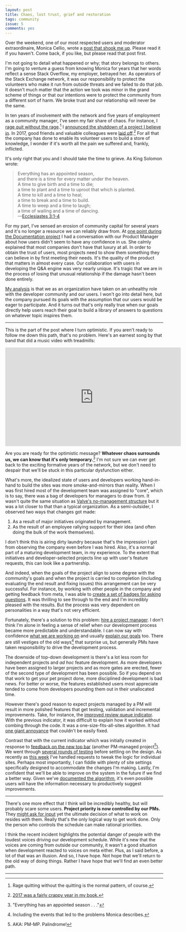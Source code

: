 ```yaml
---
layout: post
title: Chaos, lost trust, grief and restoration
tags: community
issue: 5
comments: yes
---
```


Over the weekend, one of our most respected users and moderator
extraordinaire, Monica Cellio, wrote a
[post that shook me up](https://medium.com/@cellio/dear-stack-overflow-we-need-to-talk-13bf3f90204f). Please
read it if you haven't. Come back, if you like, but please read that
post first.

I'm not going to detail what happened or why; that story belongs to
others. I'm going to venture a guess from knowing Monica for years
that her words reflect a sense Stack Overflow, my employer, betrayed
her. As operators of the Stack Exchange network, it was our
responsibility to protect the volunteers who make it run from outside
threats and we failed to do that job. It doesn't much matter that the
action we took was minor in the grand scheme of things or that our
intentions were to protect the community from a different sort of
harm. We broke trust and our relationship will never be the same.

In ten years of involvement with the network and five years of
employment as a community manager, I've seen my fair share of
chaos. For instance, I
[rage quit without the rage](https://meta.stackexchange.com/questions/42481/the-problem-with-extrinsic-motivation).[^1]
I
[announced the shutdown of a project I believe in](https://meta.stackoverflow.com/questions/354217/sunsetting-documentation). In
2017, good friends and valuable colleagues were
[laid off](https://meta.stackexchange.com/questions/303005/what-happened-with-the-stack-overflow-layoffs).[^2]
For all that the company has done to enable its volunteer users to
build a store of knowledge, I wonder if it's worth all the pain we
suffered and, frankly, inflicted.

It's only right that you and I should take the time to grieve. As King
Solomon wrote:

> Everything has an appointed season,  
> and there is a time for every matter under the heaven.  
> A time to give birth and a time to die;  
> a time to plant and a time to uproot that which is planted.  
> A time to kill and a time to heal;  
> a time to break and a time to build.  
> A time to weep and a time to laugh;  
> a time of wailing and a time of dancing.  
> &mdash;[Ecclesiastes 3:1-4](https://www.chabad.org/library/bible_cdo/aid/16464/jewish/Chapter-3.htm)

For my part, I've sensed an erosion of community capital for several
years and it's no longer a resource we can reliably draw from. At
[one point during the Documentation project](https://meta.stackoverflow.com/questions/349410/tearing-down-the-structure-of-documentation)
I had a conversation with our Product Manager about how users didn't
seem to have any confidence in us. She calmly explained that most
companies don't have that luxury at all. In order to obtain the trust
of users, most projects need to show them something they can believe
in by first meeting their needs. It's the quality of the product
that matters in almost every case. Our collaboration with users in
developing the Q&A engine was very nearly unique. It's tragic that we
are in the process of losing that unusual relationship if the damage
hasn't been done entirely.

[My analysis](https://meta.stackexchange.com/a/311933/1438) is that we
as an organization have taken on an unhealthy role with the developer
community and our users. I won't go into detail here, but the company
pursued its goals with the assumption that our users would be eager to
participate. And it turns out that's only really true when our goals
directly help users reach their goal to build a library of answers
to questions on whatever topic inspires them.

---

This is the part of the post where I turn optimistic. If you aren't
ready to follow me down this path, that's no problem. Here's an
earnest song by that band that did a music video with treadmills:

<iframe width="560" height="315" src="https://www.youtube.com/embed/ndOndyUD1kE" frameborder="0" allow="autoplay; encrypted-media" allowfullscreen></iframe>

Are you are ready for the optimistic message? **Whatever chaos
surrounds us, we can know that it's only temporary.**[^3] I'm not sure
we can ever get back to the exciting formative years of the network,
but we don't need to despair that we'll be stuck in this particular
dysfunction either.

What's more, the idealized state of users and developers working
hand-in-hand to build the sites was more smoke-and-mirrors than
reality. When I was first hired most of the development team was
assigned to "core", which is to say, there was a bag of developers for
managers to draw from. It wasn't quite the same situation as
[Valve's no-management structure](https://www.wired.com/2013/07/wireduk-valve-jeri-ellsworth/)
but it was a lot closer to that than a typical organization. As a
semi-outsider, I observed two ways that changes got made:

1. As a result of major initiatives originated by management.
2. As the result of an employee rallying support for their idea (and
often doing the bulk of the work themselves).

I don't think this is airing dirty laundry because that's the
impression I got from observing the company even before I was
hired. Also, it's a normal part of a maturing development team, in my
experience. To the extent that initiatives and developer-selected
projects line up with user's feature requests, this can look like a
partnership.

And indeed, when the goals of the project align to some degree with
the community's goals and when the project is carried to completion
(including evaluating the end result and fixing issues) this
arrangement can be very successful. For instance, by working with
other people in the company and getting feedback from meta, I was able
to
[create a set of badges for asking questions](https://meta.stackexchange.com/questions/234259/asking-days-badges). It
was thrilling to see through to the end and I'm incredibly pleased
with the results. But the process was very dependent on personalities
in a way that's not very efficient.

Fortunately, there's a solution to this problem:
[hire a project manager](https://meta.stackoverflow.com/a/343486/1438). I
don't think I'm alone in feeling a sense of relief when our
development process became more predictable and understandable. I can
now say with confidence
[what we are working on](https://meta.stackexchange.com/questions/305560/2018-monthly-product-team-updates)
and usually
[explain our goals](https://meta.stackexchange.com/questions/314799/why-we-initiated-the-latest-round-of-design-changes-and-the-role-of-meta)
too. There are still vestiges of the old ways[^4] that surprise us,
but generally PMs have taken responsibility to drive the development
process.

The downside of top-down development is there's a lot less room for
independent projects and _ad hoc_ feature development. As more
developers have been assigned to larger projects and as more gates are
erected, fewer of the second type of development has been possible. So
if you depend on that work to get your pet project done, more
disciplined development is bad news. For better or worse, the features
established users most appreciate tended to come from developers
pounding them out in their unallocated time.

However there's good reason to expect projects managed by a PM will
result in more polished features that get testing, validation and
incremental improvements. Take, for instance, the
[improved review queue indicator](https://meta.stackexchange.com/questions/302226/how-does-the-review-needed-indicator-work-exactly). With
the previous indicator, it was difficult to explain how it worked
without combing through the code. It was a one-size-fits-all-sites
algorithm. It had
[one giant annoyance](https://meta.stackexchange.com/questions/231051/please-dim-the-color-of-the-review-task-counter-when-there-are-no-actionable-tas)
that couldn't be easily fixed.

Contrast that with the current indicator which was initially created
in response to
[feedback on the new top bar](https://meta.stackexchange.com/a/300864/1438)
(another PM-managed project[^5]). We went through
[several rounds of testing](https://meta.stackexchange.com/questions/304445/experiment-review-needed-indicator-logic-for-sites-that-sometimes-have-empty-qu)
before settling on the design. As recently as
[this week](https://sustainability.meta.stackexchange.com/questions/294/red-dot-for-review-queues-doesnt-go-away)
I've handled requests to tweak the logic for individual sites. Perhaps
most importantly, I can fiddle with plenty of site settings
specifically designed to accommodate the changes I'm making. Lastly,
I'm confident that we'll be able to improve on the system in the
future if we find a better way. Given we've
[documented the algorithm](https://meta.stackexchange.com/questions/302226/how-does-the-review-needed-indicator-work-exactly),
it's even possible users will have the information necessary to
productively suggest improvements.

---

There's one more effect that I think will be incredibly healthy, but
will probably scare some users. **Project priority is now controlled
by our PMs.** They
[might ask for input](https://meta.stackoverflow.com/questions/354125/help-set-qa-teamdag-product-development-priorities)
yet the ultimate decision of what to work on resides with them. Really
that's the only logical way to get work done. Only the person who
controls the schedule can make rational priorities.

I think the recent incident highlights the potential danger of people
with the loudest voices driving our development schedule. While it's
new that the voices are coming from outside our community, it wasn't a
good situation when development reacted to voices on meta
either. Plus, as I said before, a lot of that was an illusion. And so,
I have hope. Not hope that we'll return to the old way of
doing things. Rather I have hope that we'll find an even better path.

---

[^1]: Rage quitting without the quitting is the normal pattern, of course.

[^2]: [2017 was a fairly crappy year in my book.](https://stackoverflow.blog/2018/01/31/stack-exchange-2017-review/)

[^3]: "Everything has an appointed season . . ." 

[^4]: Including the events that led to the problems Monica describes.

[^5]: AKA: PM-MP. Palindrome!

<!--  LocalWords:  unallocated hoc LocalWords
 -->
